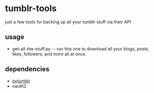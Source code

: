tumblr-tools
===

just a few tools for backing up all your tumblr stuff via their API


usage
---

* get-all-the-stuff.py -- run this one to download all your blogs, posts, likes, followers, and more all at once.

dependencies
---

* [pytumblr](https://github.com/tumblr/pytumblr)
* oauth2
